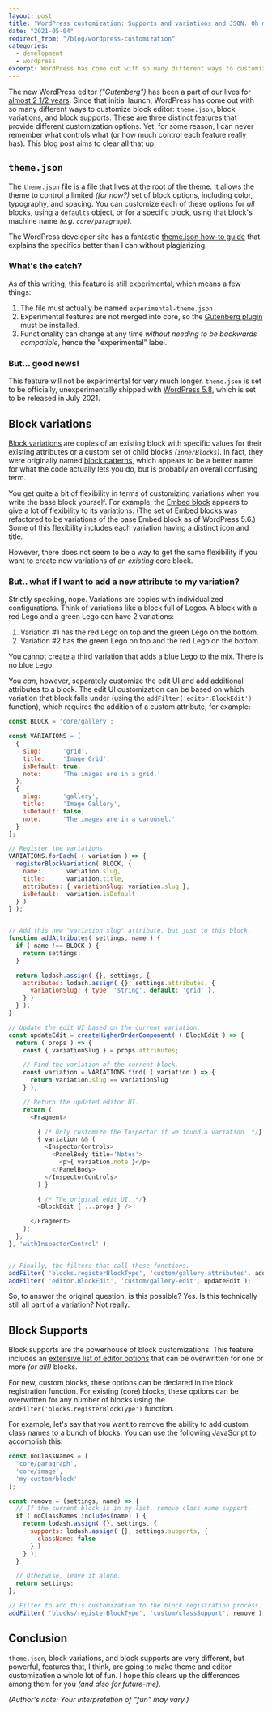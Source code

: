 ```yaml
---
layout: post
title: "WordPress customization: Supports and variations and JSON. Oh my!"
date: "2021-05-04"
redirect_from: "/blog/wordpress-customization"
categories:
  - development
  - wordpress
excerpt: WordPress has come out with so many different ways to customize block editor.
---
```


The new WordPress editor _("Gutenberg")_ has been a part of our lives for [almost 2 1/2 years](https://wordpress.org/support/wordpress-version/version-5-0/). Since that initial launch, WordPress has come out with so many different ways to customize block editor: `theme.json`, block variations, and block supports. These are three distinct features that provide different customization options. Yet, for some reason, I can never remember what controls what (or how much control each feature really has). This blog post aims to clear all that up.

## `theme.json`

The `theme.json` file is a file that lives at the root of the theme. It allows the theme to control a limited _(for now?)_ set of block options, including color, typography, and spacing. You can customize each of these options for _all_ blocks, using a `defaults` object, or for a specific block, using that block's machine name _(e.g. `core/paragraph`)_.

The WordPress developer site has a fantastic [theme.json how-to guide](https://developer.wordpress.org/block-editor/how-to-guides/themes/theme-json/) that explains the specifics better than I can without plagiarizing.

### What's the catch?

As of this writing, this feature is still experimental, which means a few things:

1. The file must actually be named `experimental-theme.json`
2. Experimental features are not merged into core, so the [Gutenberg plugin](https://wordpress.org/plugins/gutenberg/) must be installed.
3. Functionality can change at any time _without needing to be backwards compatible_, hence the "experimental" label.

### But... good news!

This feature will not be experimental for very much longer. `theme.json` is set to be officially, unexperimentally shipped with [WordPress 5.8](https://wptavern.com/themes-set-up-for-a-paradigm-shift-wordpress-5-8-will-unleash-tools-to-make-it-happen), which is set to be released in July 2021.

## Block variations

[Block variations](https://github.com/WordPress/gutenberg/blob/trunk/docs/reference-guides/block-api/block-variations.md) are copies of an existing block with specific values for their existing attributes or a custom set of child blocks _(`innerBlocks`)_. In fact, they were originally named [block patterns](https://github.com/WordPress/gutenberg/issues/16283), which appears to be a better name for what the code actually lets you do, but is probably an overall confusing term.

You get quite a bit of flexibility in terms of customizing variations when you write the base block yourself. For example, the [Embed block](https://github.com/WordPress/gutenberg/tree/trunk/packages/block-library/src/embed) appears to give a lot of flexibility to its variations. (The set of Embed blocks was refactored to be variations of the base Embed block as of WordPress 5.6.) Some of this flexibility includes each variation having a distinct icon and title.

However, there does not seem to be a way to get the same flexibility if you want to create new variations of an _existing_ core block.

### But.. what if I want to add a new attribute to my variation?

Strictly speaking, nope. Variations are copies with individualized configurations. Think of variations like a block full of Legos. A block with a red Lego and a green Lego can have 2 variations:

1. Variation #1 has the red Lego on top and the green Lego on the bottom.
2. Variation #2 has the green Lego on top and the red Lego on the bottom.

You cannot create a third variation that adds a blue Lego to the mix. There is no blue Lego.

You _can_, however, separately customize the edit UI and add additional attributes to a block. The edit UI customization can be based on which variation that block falls under (using the `addFilter('editor.BlockEdit')` function), which requires the addition of a custom attribute; for example:

```javascript
const BLOCK = 'core/gallery';

const VARIATIONS = [
  {
    slug:      'grid',
    title:     'Image Grid',
    isDefault: true,
    note:      'The images are in a grid.'
  },
  {
    slug:      'gallery',
    title:     'Image Gallery',
    isDefault: false,
    note:      'The images are in a carousel.'
  }
];

// Register the variations.
VARIATIONS.forEach( ( variation ) => {
  registerBlockVariation( BLOCK, {
    name:       variation.slug,
    title:      variation.title,
    attributes: { variationSlug: variation.slug },
    isDefault:  variation.isDefault
  } )
} );


// Add this new "variation slug" attribute, but just to this block.
function addAttributes( settings, name ) {
  if ( name !== BLOCK ) {
    return settings;
  }

  return lodash.assign( {}, settings, {
    attributes: lodash.assign( {}, settings.attributes, {
      variationSlug: { type: 'string', default: 'grid' },
    } )
  } );
}

// Update the edit UI based on the current variation.
const updateEdit = createHigherOrderComponent( ( BlockEdit ) => {
  return ( props ) => {
    const { variationSlug } = props.attributes;

    // Find the variation of the current block.
    const variation = VARIATIONS.find( ( variation ) => {
      return variation.slug == variationSlug
    } );

    // Return the updated editor UI.
    return (
      <Fragment>

        { /* Only customize the Inspector if we found a variation. */}
        { variation && (
          <InspectorControls>
            <PanelBody title='Notes'>
              <p>{ variation.note }</p>
            </PanelBody>
          </InspectorControls>
        ) }

        { /* The original edit UI. */}
        <BlockEdit { ...props } />

      </Fragment>
    );
  };
}, 'withInspectorControl' );


// Finally, the filters that call these functions.
addFilter( 'blocks.registerBlockType', 'custom/gallery-attributes', addAttributes );
addFilter( 'editor.BlockEdit', 'custom/gallery-edit', updateEdit );
```

So, to answer the original question, is this possible? Yes. Is this technically still all part of a variation? Not really.

## Block Supports

Block supports are the powerhouse of block customizations. This feature includes an [extensive list of editor options](https://developer.wordpress.org/block-editor/reference-guides/block-api/block-supports/) that can be overwritten for one or more _(or all!)_ blocks.

For new, custom blocks, these options can be declared in the block registration function. For existing (core) blocks, these options can be overwritten for any number of blocks using the `addFilter('blocks.registerBlockType')` function.

For example, let's say that you want to remove the ability to add custom class names to a bunch of blocks. You can use the following JavaScript to accomplish this:

```javascript
const noClassNames = [
  'core/paragraph',
  'core/image',
  'my-custom/block'
];

const remove = (settings, name) => {
  // If the current block is in my list, remove class name support.
  if ( noClassNames.includes(name) ) {
    return lodash.assign( {}, settings, {
      supports: lodash.assign( {}, settings.supports, {
        className: false
      } )
    } );
  }

  // Otherwise, leave it alone.
  return settings;
};

// Filter to add this customization to the block registration process.
addFilter( 'blocks/registerBlockType', 'custom/classSupport', remove );
```

## Conclusion

`theme.json`, block variations, and block supports are very different, but powerful, features that, I think, are going to make theme and editor customization a whole lot of fun. I hope this clears up the differences among them for you _(and also for future-me)_.

_(Author's note: Your interpretation of "fun" may vary.)_
